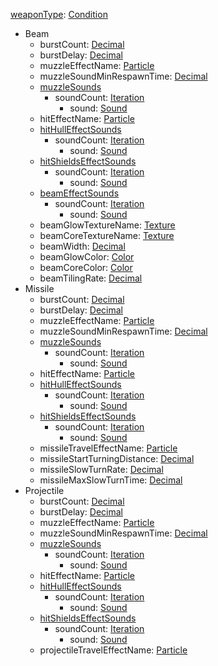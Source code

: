 
[weaponType](weaponType.md): [Condition](Condition.md)
  * Beam
    * burstCount: [Decimal](Decimal.md)
    * burstDelay: [Decimal](Decimal.md)
    * muzzleEffectName: [Particle](Particle.md)
    * muzzleSoundMinRespawnTime: [Decimal](Decimal.md)
    * [muzzleSounds](muzzleSounds.md)
      * soundCount: [Iteration](Iteration.md)
        * sound: [Sound](Sound.md)
    * hitEffectName: [Particle](Particle.md)
    * [hitHullEffectSounds](hitHullEffectSounds.md)
      * soundCount: [Iteration](Iteration.md)
        * sound: [Sound](Sound.md)
    * [hitShieldsEffectSounds](hitShieldsEffectSounds.md)
      * soundCount: [Iteration](Iteration.md)
        * sound: [Sound](Sound.md)
    * [beamEffectSounds](beamEffectSounds.md)
      * soundCount: [Iteration](Iteration.md)
        * sound: [Sound](Sound.md)
    * beamGlowTextureName: [Texture](Texture.md)
    * beamCoreTextureName: [Texture](Texture.md)
    * beamWidth: [Decimal](Decimal.md)
    * beamGlowColor: [Color](Color.md)
    * beamCoreColor: [Color](Color.md)
    * beamTilingRate: [Decimal](Decimal.md)
  * Missile
    * burstCount: [Decimal](Decimal.md)
    * burstDelay: [Decimal](Decimal.md)
    * muzzleEffectName: [Particle](Particle.md)
    * muzzleSoundMinRespawnTime: [Decimal](Decimal.md)
    * [muzzleSounds](muzzleSounds.md)
      * soundCount: [Iteration](Iteration.md)
        * sound: [Sound](Sound.md)
    * hitEffectName: [Particle](Particle.md)
    * [hitHullEffectSounds](hitHullEffectSounds.md)
      * soundCount: [Iteration](Iteration.md)
        * sound: [Sound](Sound.md)
    * [hitShieldsEffectSounds](hitShieldsEffectSounds.md)
      * soundCount: [Iteration](Iteration.md)
        * sound: [Sound](Sound.md)
    * missileTravelEffectName: [Particle](Particle.md)
    * missileStartTurningDistance: [Decimal](Decimal.md)
    * missileSlowTurnRate: [Decimal](Decimal.md)
    * missileMaxSlowTurnTime: [Decimal](Decimal.md)
  * Projectile
    * burstCount: [Decimal](Decimal.md)
    * burstDelay: [Decimal](Decimal.md)
    * muzzleEffectName: [Particle](Particle.md)
    * muzzleSoundMinRespawnTime: [Decimal](Decimal.md)
    * [muzzleSounds](muzzleSounds.md)
      * soundCount: [Iteration](Iteration.md)
        * sound: [Sound](Sound.md)
    * hitEffectName: [Particle](Particle.md)
    * [hitHullEffectSounds](hitHullEffectSounds.md)
      * soundCount: [Iteration](Iteration.md)
        * sound: [Sound](Sound.md)
    * [hitShieldsEffectSounds](hitShieldsEffectSounds.md)
      * soundCount: [Iteration](Iteration.md)
        * sound: [Sound](Sound.md)
    * projectileTravelEffectName: [Particle](Particle.md)
